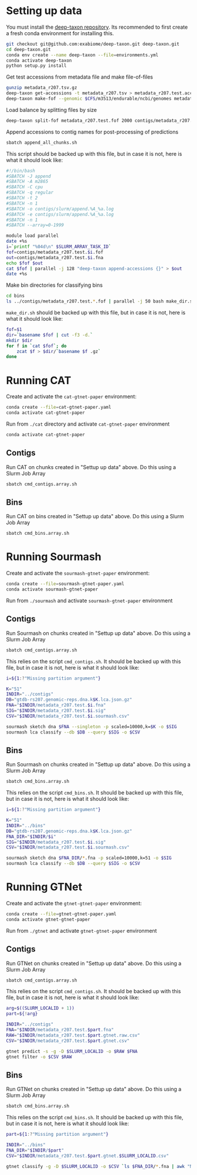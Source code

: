 Setting up data
===============
You must install the [deep-taxon repository](https://github.com/exabiome/deep-taxon). Its recommended to 
first create a fresh conda environment for installing this.


```bash
git checkout git@github.com:exabiome/deep-taxon.git deep-taxon.git
cd deep-taxon.git
conda env create --name deep-taxon --file=environments.yml
conda activate deep-taxon
python setup.py install
```

Get test accessions from metadata file and make file-of-files
```bash
gunzip metadata_r207.tsv.gz
deep-taxon get-accessions -t metadata_r207.tsv > metadata_r207.test.accs.tsv
deep-taxon make-fof --genomic $CFS/m3513/endurable/ncbi/genomes metadata_r207.test.accs.tsv > metadata_r207.test.fof
```

Load balance by splitting files by size

```bash
deep-taxon split-fof metadata_r207.test.fof 2000 contigs/metadata_r207.test > contigs/split_file.log 
```

Append accessions to contig names for post-processing of predictions
```bash
sbatch append_all_chunks.sh
```

This script should be backed up with this file, but in case it is not, here is what it should look like:
```bash
#!/bin/bash
#SBATCH -J append
#SBATCH -A m2865
#SBATCH -C cpu
#SBATCH -q regular
#SBATCH -t 2
#SBATCH -n 1
#SBATCH -o contigs/slurm/append.%A_%a.log
#SBATCH -e contigs/slurm/append.%A_%a.log
#SBATCH -n 1
#SBATCH --array=0-1999

module load parallel
date +%s
i=`printf "%04d\n" $SLURM_ARRAY_TASK_ID`
fof=contigs/metadata_r207.test.$i.fof
out=contigs/metadata_r207.test.$i.fna
echo $fof $out
cat $fof | parallel -j 128 "deep-taxon append-accessions {}" > $out
date +%s
```


Make bin directories for classifying bins

```bash
cd bins
ls ../contigs/metadata_r207.test.*.fof | parallel -j 50 bash make_dir.sh > make_dirs.log 2>&1 &
```

`make_dir.sh` should be backed up with this file, but in case it is not, here is what it should look like:

```bash
fof=$1
dir=`basename $fof | cut -f3 -d.`
mkdir $dir
for f in `cat $fof`; do
    zcat $f > $dir/`basename $f .gz`
done
```

Running CAT
===========
Create and activate the `cat-gtnet-paper` environment:

```bash
conda create --file=cat-gtnet-paper.yaml
conda activate cat-gtnet-paper
```

Run from `./cat` directory and activate `cat-gtnet-paper` environment

```bash
conda activate cat-gtnet-paper
```

Contigs
-------
Run CAT on chunks created in "Settup up data" above. Do this using a Slurm Job Array

```bash
sbatch cmd_contigs.array.sh
```

Bins
----
Run CAT on bins created in "Settup up data" above. Do this using a Slurm Job Array

```bash
sbatch cmd_bins.array.sh
```


Running Sourmash
================
Create and activate the `sourmash-gtnet-paper` environment:

```bash
conda create --file=sourmash-gtnet-paper.yaml
conda activate sourmash-gtnet-paper
```

Run from `./sourmash` and activate `sourmash-gtnet-paper` environment

Contigs
-------
Run Sourmash on chunks created in "Settup up data" above. Do this using a Slurm Job Array

```bash
sbatch cmd_contigs.array.sh
```

This relies on the script `cmd_contigs.sh`. It should be backed up with this file, but in case it is not, here is what it should look like:

```bash
i=${1:?"Missing partition argument"}

K="51"
INDIR="../contigs"
DB="gtdb-rs207.genomic-reps.dna.k$K.lca.json.gz"
FNA="$INDIR/metadata_r207.test.$i.fna"
SIG="$INDIR/metadata_r207.test.$i.sig"
CSV="$INDIR/metadata_r207.test.$i.sourmash.csv"

sourmash sketch dna $FNA --singleton -p scaled=10000,k=$K -o $SIG
sourmash lca classify --db $DB --query $SIG -o $CSV
```

Bins
----
Run Sourmash on chunks created in "Settup up data" above. Do this using a Slurm Job Array

```bash
sbatch cmd_bins.array.sh
```

This relies on the script `cmd_bins.sh`. It should be backed up with this file, but in case it is not, here is what it should look like:

```bash
i=${1:?"Missing partition argument"}

K="51"
INDIR="../bins"
DB="gtdb-rs207.genomic-reps.dna.k$K.lca.json.gz"
FNA_DIR="$INDIR/$i"
SIG="$INDIR/metadata_r207.test.$i.sig"
CSV="$INDIR/metadata_r207.test.$i.sourmash.csv"

sourmash sketch dna $FNA_DIR/*.fna -p scaled=10000,k=51 -o $SIG
sourmash lca classify --db $DB --query $SIG -o $CSV
```



Running GTNet
=============
Create and activate the `gtnet-gtnet-paper` environment:

```bash
conda create --file=gtnet-gtnet-paper.yaml
conda activate gtnet-gtnet-paper
```

Run from `./gtnet` and activate `gtnet-gtnet-paper` environment

Contigs
-------
Run GTNet on chunks created in "Settup up data" above. Do this using a Slurm Job Array

```bash
sbatch cmd_contigs.array.sh
```

This relies on the script `cmd_contigs.sh`. It should be backed up with this file, but in case it is not, here is what it should look like:

```bash
arg=$((SLURM_LOCALID + 1))
part=${!arg}

INDIR="../contigs"
FNA="$INDIR/metadata_r207.test.$part.fna"
RAW="$INDIR/metadata_r207.test.$part.gtnet.raw.csv"
CSV="$INDIR/metadata_r207.test.$part.gtnet.csv"

gtnet predict -s -g -D $SLURM_LOCALID -o $RAW $FNA
gtnet filter -o $CSV $RAW
```

Bins
----
Run GTNet on chunks created in "Settup up data" above. Do this using a Slurm Job Array

```bash
sbatch cmd_bins.array.sh
```

This relies on the script `cmd_bins.sh`. It should be backed up with this file, but in case it is not, here is what it should look like:

```bash
part=${1:?"Missing partition argument"}

INDIR="../bins"
FNA_DIR="$INDIR/$part"
CSV="$INDIR/metadata_r207.test.$part.gtnet.$SLURM_LOCALID.csv"

gtnet classify -g -D $SLURM_LOCALID -o $CSV `ls $FNA_DIR/*.fna | awk "NR % 4 == $SLURM_LOCALID"`
```
